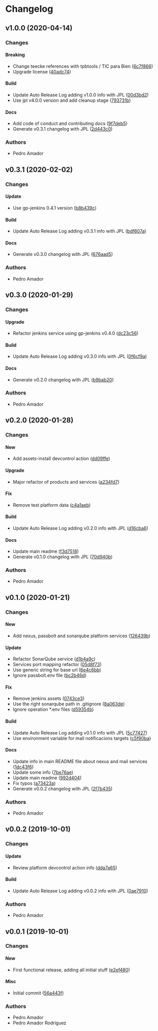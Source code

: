 # Changelog

## v1.0.0 (2020-04-14)

### Changes

#### Breaking

* Change teecke references with tpbtools / TIC para Bien ([6c7f866](https://github.com/tpbtools/docker-generic-platform/commit/6c7f866))
* Upgrade license ([40adc74](https://github.com/tpbtools/docker-generic-platform/commit/40adc74))

#### Build

* Update Auto Release Log adding v1.0.0 info with JPL ([00d3bd2](https://github.com/tpbtools/docker-generic-platform/commit/00d3bd2))
* Use jpl v4.0.0 version and add cleanup stage ([793731b](https://github.com/tpbtools/docker-generic-platform/commit/793731b))

#### Docs

* Add code of conduct and contributing docs ([9f7deb5](https://github.com/tpbtools/docker-generic-platform/commit/9f7deb5))
* Generate v0.3.1 changelog with JPL ([2d443c0](https://github.com/tpbtools/docker-generic-platform/commit/2d443c0))

### Authors

* Pedro Amador

## v0.3.1 (2020-02-02)

### Changes

#### Update

* Use gp-jenkins 0.4.1 version ([b8b439c](https://github.com/tpbtools/docker-generic-platform/commit/b8b439c))

#### Build

* Update Auto Release Log adding v0.3.1 info with JPL ([bdf607a](https://github.com/tpbtools/docker-generic-platform/commit/bdf607a))

#### Docs

* Generate v0.3.0 changelog with JPL ([676aad5](https://github.com/tpbtools/docker-generic-platform/commit/676aad5))

### Authors

* Pedro Amador

## v0.3.0 (2020-01-29)

### Changes

#### Upgrade

* Refactor jenkins service using gp-jenkins v0.4.0 ([dc23c56](https://github.com/tpbtools/docker-generic-platform/commit/dc23c56))

#### Build

* Update Auto Release Log adding v0.3.0 info with JPL ([0f6cf9a](https://github.com/tpbtools/docker-generic-platform/commit/0f6cf9a))

#### Docs

* Generate v0.2.0 changelog with JPL ([b9bab20](https://github.com/tpbtools/docker-generic-platform/commit/b9bab20))

### Authors

* Pedro Amador

## v0.2.0 (2020-01-28)

### Changes

#### New

* Add assets-install devcontrol action ([dd09ffe](https://github.com/tpbtools/docker-generic-platform/commit/dd09ffe))

#### Upgrade

* Major refactor of products and services ([a234fd7](https://github.com/tpbtools/docker-generic-platform/commit/a234fd7))

#### Fix

* Remove test platform data ([c4a1aeb](https://github.com/tpbtools/docker-generic-platform/commit/c4a1aeb))

#### Build

* Update Auto Release Log adding v0.2.0 info with JPL ([d16cba6](https://github.com/tpbtools/docker-generic-platform/commit/d16cba6))

#### Docs

* Update main readme ([f3d7518](https://github.com/tpbtools/docker-generic-platform/commit/f3d7518))
* Generate v0.1.0 changelog with JPL ([70d940b](https://github.com/tpbtools/docker-generic-platform/commit/70d940b))

### Authors

* Pedro Amador

## v0.1.0 (2020-01-21)

### Changes

#### New

* Add nexus, passbolt and sonarqube platform services ([126439b](https://github.com/tpbtools/docker-generic-platform/commit/126439b))

#### Update

* Refactor SonarQube service ([d1b4a9c](https://github.com/tpbtools/docker-generic-platform/commit/d1b4a9c))
* Services port mapping refactor ([05d8f73](https://github.com/tpbtools/docker-generic-platform/commit/05d8f73))
* Use generic string for base url ([6e4c6bb](https://github.com/tpbtools/docker-generic-platform/commit/6e4c6bb))
* Ignore passbolt.env file ([bc2b46d](https://github.com/tpbtools/docker-generic-platform/commit/bc2b46d))

#### Fix

* Remove jenkins assets ([0743ce3](https://github.com/tpbtools/docker-generic-platform/commit/0743ce3))
* Use the right sonarqube path in .gitignore ([8a063de](https://github.com/tpbtools/docker-generic-platform/commit/8a063de))
* Ignore operation *.env files ([d59354b](https://github.com/tpbtools/docker-generic-platform/commit/d59354b))

#### Build

* Update Auto Release Log adding v0.1.0 info with JPL ([5c77427](https://github.com/tpbtools/docker-generic-platform/commit/5c77427))
* Use environment variable for mail notificacions targets ([c5f90ba](https://github.com/tpbtools/docker-generic-platform/commit/c5f90ba))

#### Docs

* Update info in main README file about nexus and mail services ([1dc43f6](https://github.com/tpbtools/docker-generic-platform/commit/1dc43f6))
* Update some info ([7be76ae](https://github.com/tpbtools/docker-generic-platform/commit/7be76ae))
* Update main readme ([992d404](https://github.com/tpbtools/docker-generic-platform/commit/992d404))
* Fix typos ([a73423a](https://github.com/tpbtools/docker-generic-platform/commit/a73423a))
* Generate v0.0.2 changelog with JPL ([2f7b435](https://github.com/tpbtools/docker-generic-platform/commit/2f7b435))

### Authors

* Pedro Amador

## v0.0.2 (2019-10-01)

### Changes

#### Update

* Review platform devcontrol action info ([dda7a65](https://github.com/tpbtools/docker-generic-platform/commit/dda7a65))

#### Build

* Update Auto Release Log adding v0.0.2 info with JPL ([0ae7910](https://github.com/tpbtools/docker-generic-platform/commit/0ae7910))

### Authors

* Pedro Amador

## v0.0.1 (2019-10-01)

### Changes

#### New

* First functional release, adding all initial stuff ([e2ef480](https://github.com/tpbtools/docker-generic-platform/commit/e2ef480))

#### Misc

* Initial commit ([56a443f](https://github.com/tpbtools/docker-generic-platform/commit/56a443f))

### Authors

* Pedro Amador
* Pedro Amador Rodríguez

